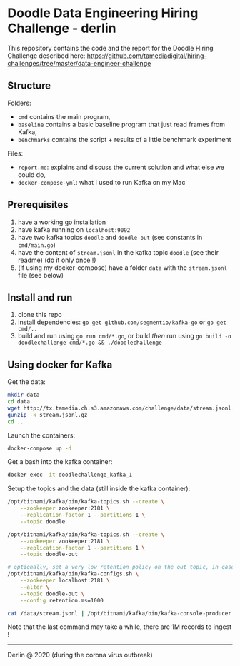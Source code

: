 # Doodle Data Engineering Hiring Challenge - derlin

This repository contains the code and the report for the Doodle Hiring Challenge described here: 
https://github.com/tamediadigital/hiring-challenges/tree/master/data-engineer-challenge 

## Structure

Folders:

* `cmd` contains the main program,
* `baseline` contains a basic baseline program that just read frames from Kafka,
* `benchmarks` contains the script + results of a little benchmark experiment

Files:

* `report.md`: explains and discuss the current solution and what else we could do,
* `docker-compose-yml`: what I used to run Kafka on my Mac

## Prerequisites

1. have a working go installation
2. have kafka running on `localhost:9092`
3. have two kafka topics `doodle` and `doodle-out` (see constants in `cmd/main.go`)
4. have the content of `stream.jsonl` in the kafka topic `doodle` (see their readme) (do it only once !)
5. (if using my docker-compose) have a folder `data` with the `stream.jsonl` file (see below) 

## Install and run

1. clone this repo
2. install dependencies: `go get github.com/segmentio/kafka-go` or `go get cmd/..`
2. build and run using `go run cmd/*.go`, or build *then* run using `go build -o doodlechallenge cmd/*.go && ./doodlechallenge`

## Using docker for Kafka

Get the data:
```bash
mkdir data
cd data
wget http://tx.tamedia.ch.s3.amazonaws.com/challenge/data/stream.jsonl.gz
gunzip -k stream.jsonl.gz
cd ..
```

Launch the containers:
```bash
docker-compose up -d
```

Get a bash into the kafka container:
```bash
docker exec -it doodlechallenge_kafka_1
```

Setup the topics and the data (still inside the kafka container):

```bash
/opt/bitnami/kafka/bin/kafka-topics.sh --create \
    --zookeeper zookeeper:2181 \
    --replication-factor 1 --partitions 1 \
    --topic doodle

/opt/bitnami/kafka/bin/kafka-topics.sh --create \
    --zookeeper zookeeper:2181 \
    --replication-factor 1 --partitions 1 \
    --topic doodle-out

# optionally, set a very low retention policy on the out topic, in case we run many times the program
/opt/bitnami/kafka/bin/kafka-configs.sh \
    --zookeeper localhost:2181 \
    --alter \
    --topic doodle-out \
    --config retention.ms=1000

cat /data/stream.jsonl | /opt/bitnami/kafka/bin/kafka-console-producer.sh --broker-list kafka:9092 --topic doodle
```
Note that the last command may take a while, there are 1M records to ingest !


----------------------------------

Derlin @ 2020 (during the corona virus outbreak)